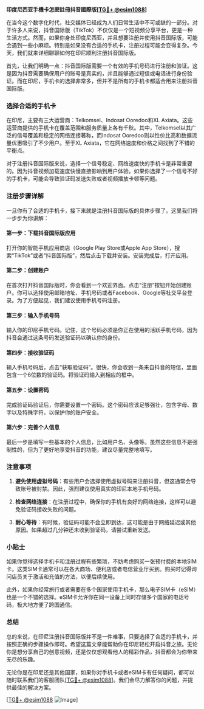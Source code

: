 **印度尼西亚手機卡怎麽註冊抖音國際版[[TG💪+ @esim1088](https://t.me/s/esim1088)]**

在当今这个数字化时代，社交媒体已经成为人们日常生活中不可或缺的一部分。对于许多人来说，抖音国际版（TikTok）不仅仅是一个短视频分享平台，更是一种生活方式。然而，如果你身处印度尼西亚，并且想要注册并使用抖音国际版，可能会遇到一些小麻烦。特别是如果没有合适的手机卡，注册过程可能会变得复杂。今天，我们就来详细聊聊如何在印尼顺利注册抖音国际版。

首先，让我们明确一点：抖音国际版需要一个有效的手机号码进行注册和验证。这是因为抖音需要确保用户的账号是真实的，并且能够通过短信或电话进行身份验证。而在印尼，手机卡的选择非常多，但并不是所有的手机卡都适合用来注册抖音国际版。

### 选择合适的手机卡

在印尼，主要有三大运营商：Telkomsel、Indosat Ooredoo和XL Axiata。这些运营商提供的手机卡在覆盖范围和服务质量上各有千秋。其中，Telkomsel以其广泛的信号覆盖和稳定的网络连接著称，而Indosat Ooredoo则以性价比高和数据流量优惠吸引了不少用户。至于XL Axiata，它在网络速度和价格之间找到了不错的平衡点。

对于注册抖音国际版来说，选择一个信号稳定、网络速度快的手机卡是非常重要的。因为抖音视频加载速度快慢直接影响到用户体验。如果你选择了一个信号不好的手机卡，可能会导致验证码发送失败或者视频播放卡顿等问题。

### 注册步骤详解

一旦你有了合适的手机卡，接下来就是注册抖音国际版的具体步骤了。这里我们将一步步为你讲解：

#### 第一步：下载抖音国际版应用

打开你的智能手机应用商店（Google Play Store或Apple App Store），搜索“TikTok”或者“抖音国际版”，然后点击下载并安装。安装完成后，打开应用。

#### 第二步：创建账户

在首次打开抖音国际版时，你会看到一个欢迎界面。点击“注册”按钮开始创建账户。你可以选择使用邮箱地址、手机号码或者Facebook、Google等社交平台登录。为了方便起见，我们建议使用手机号码注册。

#### 第三步：输入手机号码

输入你的印尼手机号码。记住，这个号码必须是你正在使用的活跃手机号码，因为抖音会通过这条号码发送验证码以确认你的身份。

#### 第四步：接收验证码

输入手机号码后，点击“获取验证码”。很快，你会收到一条来自抖音的短信，里面包含一个6位数的验证码。将验证码输入到相应的框中。

#### 第五步：设置密码

完成验证码验证后，你需要设置一个密码。这个密码应该足够强壮，包含字母、数字以及特殊字符，以保护你的账户安全。

#### 第六步：完善个人信息

最后一步是填写一些基本的个人信息，比如用户名、头像等。虽然这些信息不是强制性的，但为了更好地享受抖音的功能，建议尽量完整地填写。

### 注意事项

1. **避免使用虚拟号码**：有些用户会选择使用虚拟号码来注册抖音，但这通常会导致账号被封禁。因此，强烈建议使用真实的印尼本地手机号码。
   
2. **检查网络连接**：在注册过程中，确保你的手机有良好的网络连接，这样可以避免验证码接收失败的问题。

3. **耐心等待**：有时候，验证码可能不会立即到达，这可能是由于网络延迟或其他原因。如果超过几分钟还未收到验证码，请尝试重新发送。

### 小贴士

如果你觉得选择手机卡和注册过程有些繁琐，不妨考虑购买一张预付费的本地SIM卡。这类SIM卡通常可以在各大商场、便利店或者电信营业厅买到。购买时记得询问店员关于激活和充值的方法，以便后续使用。

此外，如果你经常旅行或者需要在多个国家使用手机卡，那么电子SIM卡（eSIM）也是一个不错的选择。eSIM卡允许你在同一设备上同时存储多个国家的电话号码，极大地方便了跨国通信。

### 总结

总的来说，在印尼注册抖音国际版并不是一件难事，只要选择了合适的手机卡，并按照正确的步骤操作即可。希望这篇文章能帮助你在印尼轻松开启抖音之旅。无论你是想分享自己的创意视频，还是仅仅想观看他人的精彩作品，抖音都会为你带来无尽的乐趣。

无论你是在印尼还是其他国家，如果你对手机卡或者eSIM卡有任何疑问，都可以随时联系我们的客服团队[[TG💪+ @esim1088](https://t.me/s/esim1088)]。我们会尽力解答你的问题，并提供最佳的解决方案。

[[TG💪+ @esim1088](https://t.me/s/esim1088) ![Image](https://i.postimg.cc/4NQfJmqS/Snipaste-2025-05-13-00-14-12.png)]